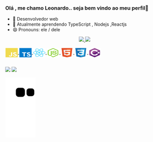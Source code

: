 ### Olá , me chamo Leonardo.. seja bem vindo ao meu perfil👋
 


- 🔭 Desenvolvedor web
- 📘 Atualmente aprendendo TypeScript , Nodejs ,Reactjs
- 😄 Pronouns: ele / dele

<div align="center">
  <a href="https://github.com/LeonardoBarrochello">
  <img height="180em" src="https://github-readme-stats.vercel.app/api?username=LeonardoBarrochello&show_icons=true&theme=tokyonight&include_all_commits=true&count_private=true&title_color=ffff"/>
  <img height="180em" src="https://github-readme-stats.vercel.app/api/top-langs/?username=LeonardoBarrochello&layout=compact&langs_count=7&theme=tokyonight&title_color=ffff"/>
</div>
 
 <div style="display: inline_block"><br>
  <img align="center" alt="Leo-Js" height="30" width="40" src="https://raw.githubusercontent.com/devicons/devicon/master/icons/javascript/javascript-plain.svg">
  <img align="center" alt="Leo-Ts" height="30" width="40" src="https://raw.githubusercontent.com/devicons/devicon/master/icons/typescript/typescript-plain.svg">
  <img align="center" alt="Leo-React" height="30" width="40" src="https://raw.githubusercontent.com/devicons/devicon/master/icons/react/react-original.svg">
   <img align="center" alt="Leo-Node" height="30" width="40" src="https://raw.githubusercontent.com/devicons/devicon/master/icons/nodejs/nodejs-original.svg">
  <img align="center" alt="Leo-HTML" height="30" width="40" src="https://raw.githubusercontent.com/devicons/devicon/master/icons/html5/html5-original.svg">
  <img align="center" alt="Leo-CSS" height="30" width="40" src="https://raw.githubusercontent.com/devicons/devicon/master/icons/css3/css3-original.svg">
  <img align="center" alt="Leo-Csharp" height="30" width="40" src="https://raw.githubusercontent.com/devicons/devicon/master/icons/csharp/csharp-original.svg">
 
</div>

  ##
 
<div> 

 
 

  <a href = "mailto:leonardobarrochello58@gmail.com"><img src="https://img.shields.io/badge/-Gmail-%23333?style=for-the-badge&logo=gmail&logoColor=white" target="_blank"></a>
  <a href="https://www.linkedin.com/in/leonardo-b-017472187/" target="_blank"><img src="https://img.shields.io/badge/-LinkedIn-%230077B5?style=for-the-badge&logo=linkedin&logoColor=white" target="_blank"></a> 
 
  ![Snake animation](https://github.com/LeonardoBarrochello/LeonardoBarrochello/blob/output/github-contribution-grid-snake.svg)
 
</div>

